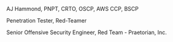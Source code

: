 AJ Hammond, PNPT, CRTO, OSCP, AWS CCP, BSCP


Penetration Tester, Red-Teamer


Senior Offensive Security Engineer, Red Team - Praetorian, Inc.

